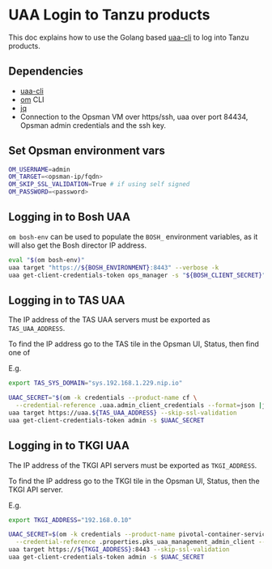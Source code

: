 # UAA Login to Tanzu products

This doc explains how to use the Golang based [uaa-cli](https://github.com/cloudfoundry/uaa-cli) to log into Tanzu products.

## Dependencies

- [uaa-cli](https://github.com/cloudfoundry/uaa-cli)
- [om](https://github.com/pivotal-cf/om) CLI
- [jq](https://jqlang.github.io/jq/download/)
- Connection to the Opsman VM over https/ssh, uaa over port 84434, Opsman admin credentials and the ssh key.

## Set Opsman environment vars

```sh
OM_USERNAME=admin
OM_TARGET=<opsman-ip/fqdn>
OM_SKIP_SSL_VALIDATION=True # if using self signed
OM_PASSWORD=<password>
```

## Logging in to Bosh UAA

`om bosh-env` can be used to populate the `BOSH_` environment variables, as it will also get the Bosh director IP address.

```sh
eval "$(om bosh-env)"
uaa target "https://${BOSH_ENVIRONMENT}:8443" --verbose -k
uaa get-client-credentials-token ops_manager -s "${BOSH_CLIENT_SECRET}"
```

## Logging in to TAS UAA

The IP address of the TAS UAA servers must be exported as `TAS_UAA_ADDRESS`. 

To find the IP address go to the TAS tile in the Opsman UI, Status, then find one of 

E.g.

```sh
export TAS_SYS_DOMAIN="sys.192.168.1.229.nip.io"
```

```sh
UAAC_SECRET="$(om -k credentials --product-name cf \
  --credential-reference .uaa.admin_client_credentials --format=json |jq -r '.password')"
uaa target https://uaa.${TAS_UAA_ADDRESS} --skip-ssl-validation
uaa get-client-credentials-token admin -s $UAAC_SECRET
```

## Logging in to TKGI UAA

The IP address of the TKGI API servers must be exported as `TKGI_ADDRESS`.

To find the IP address go to the TKGI tile in the Opsman UI, Status, then the TKGI API server.

E.g.

```sh
export TKGI_ADDRESS="192.168.0.10"
```

```sh
UAAC_SECRET=$(om -k credentials --product-name pivotal-container-service \
  --credential-reference .properties.pks_uaa_management_admin_client --format=json | yq r - secret | tr -d '"')
uaa target https://${TKGI_ADDRESS}:8443 --skip-ssl-validation
uaa get-client-credentials-token admin -s $UAAC_SECRET
```